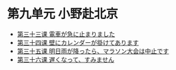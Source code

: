 # 第九单元 小野赴北京
* [第三十三课 電車が急に止まりました](第三十三课.md)
* [第三十四课 壁にカレンダーが掛けてあります](第三十四课.md)
* [第三十五课 明日雨が降ったら、マラソン大会は中止です](第三十五课.md)
* [第三十六课 遅くなって、すみません](第三十六课.md)
